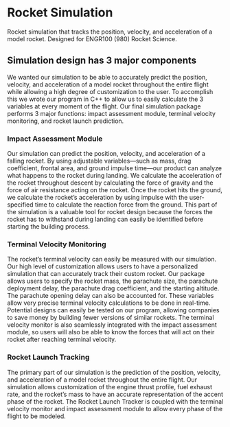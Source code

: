 # Rocket Simulation

Rocket simulation that tracks the position, velocity, and acceleration of a model rocket. Designed for ENGR100 (980) Rocket Science.

## Simulation design has 3 major components 
We wanted our simulation to be able to accurately predict the position, velocity, and acceleration of a model rocket throughout the entire flight while allowing a high degree of customization to the user. To accomplish this we wrote our program in C++ to allow us to easily calculate the 3 variables at every moment of the flight. Our final simulation package performs 3 major functions: impact assessment module, terminal velocity monitoring, and rocket launch prediction.

### Impact Assessment Module 
Our simulation can predict the position, velocity, and acceleration of a falling rocket. By using adjustable variables—such as mass, drag coefficient, frontal area, and ground impulse time—our product can analyze what happens to the rocket during landing. We calculate the acceleration of the rocket throughout descent by calculating the force of gravity and the force of air resistance acting on the rocket. Once the rocket hits the ground, we calculate the rocket’s acceleration by using impulse with the user-specified time to calculate the reaction force from the ground. This part of the simulation is a valuable tool for rocket design because the forces the rocket has to withstand during landing can easily be identified before starting the building process.

### Terminal Velocity Monitoring 
The rocket’s terminal velocity can easily be measured with our simulation. Our high level of customization allows users to have a personalized simulation that can accurately track their custom rocket. Our package allows users to specify the rocket mass, the parachute size, the parachute deployment delay, the parachute drag coefficient, and the starting altitude. The parachute opening delay can also be accounted for. These variables allow very precise terminal velocity calculations to be done in real-time. Potential designs can easily be tested on our program, allowing companies to save money by building fewer versions of similar rockets. The terminal velocity monitor is also seamlessly integrated with the impact assessment module, so users will also be able to know the forces that will act on their rocket after reaching terminal velocity.

### Rocket Launch Tracking 
The primary part of our simulation is the prediction of the position, velocity, and acceleration of a model rocket throughout the entire flight. Our simulation allows customization of the engine thrust profile, fuel exhaust rate, and the rocket’s mass to have an accurate representation of the accent phase of the rocket. The Rocket Launch Tracker is coupled with the terminal velocity monitor and impact assessment module to allow every phase of the flight to be modeled.
